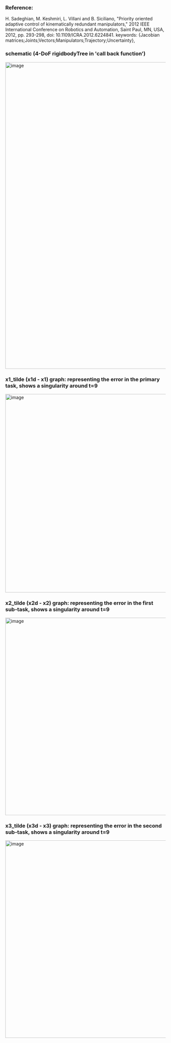 ### Reference:
H. Sadeghian, M. Keshmiri, L. Villani and B. Siciliano, "Priority oriented adaptive control of kinematically redundant manipulators," 2012 IEEE International Conference on Robotics and Automation, Saint Paul, MN, USA, 2012, pp. 293-298, doi: 10.1109/ICRA.2012.6224841. keywords: {Jacobian matrices;Joints;Vectors;Manipulators;Trajectory;Uncertainty},

### schematic (4-DoF rigidbodyTree in 'call back function')
<img width="2287" height="961" alt="image" src="https://github.com/user-attachments/assets/43f5639d-afbb-4f6d-a660-9f7bc032e584" />

### x1_tilde (x1d - x1) graph: representing the error in the primary task, shows a singularity around t=9
<img width="875" height="622" alt="image" src="https://github.com/user-attachments/assets/b38d7af7-d70f-4a43-9eb8-f7e8de718cd1" />

### x2_tilde (x2d - x2) graph: representing the error in the first sub-task, shows a singularity around t=9
<img width="875" height="619" alt="image" src="https://github.com/user-attachments/assets/75270343-24dd-4a11-9187-a646f705cd04" />

### x3_tilde (x3d - x3) graph: representing the error in the second sub-task, shows a singularity around t=9
<img width="875" height="619" alt="image" src="https://github.com/user-attachments/assets/0ef28b79-3a5b-48b0-8714-508045241438" />
